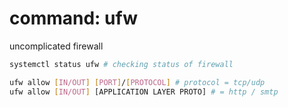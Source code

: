 # command: ufw

uncomplicated firewall

```bash
systemctl status ufw # checking status of firewall

ufw allow [IN/OUT] [PORT]/[PROTOCOL] # protocol = tcp/udp
ufw allow [IN/OUT] [APPLICATION LAYER PROTO] # = http / smtp
```